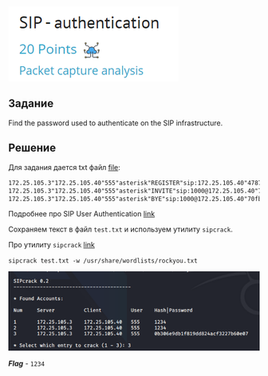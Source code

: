 
![main](./png/main_task/main_sip_auth.png)
## Задание
Find the password used to authenticate on the SIP infrastructure.

## Решение
Для задания дается txt файл [file](./load_file/sip.txt): 
```
172.25.105.3"172.25.105.40"555"asterisk"REGISTER"sip:172.25.105.40"4787f7ce""""PLAIN"1234
172.25.105.3"172.25.105.40"555"asterisk"INVITE"sip:1000@172.25.105.40"70fbfdae""""MD5"aa533f6efa2b2abac675c1ee6cbde327
172.25.105.3"172.25.105.40"555"asterisk"BYE"sip:1000@172.25.105.40"70fbfdae""""MD5"0b306e9db1f819dd824acf3227b60e07
```
Подробнее про SIP User Authentication [link](https://www.vocal.com/sip-2/sip-user-authentication/)

Сохраняем текст в файл `test.txt` и используем утилиту `sipcrack`. 


Про утилиту `sipcrack` [link](http://manpages.ubuntu.com/manpages/cosmic/man1/sipcrack.1.html)

`sipcrack test.txt -w /usr/share/wordlists/rockyou.txt`
  
![flag](./png/sip_auth.png)

***Flag*** - `1234`



